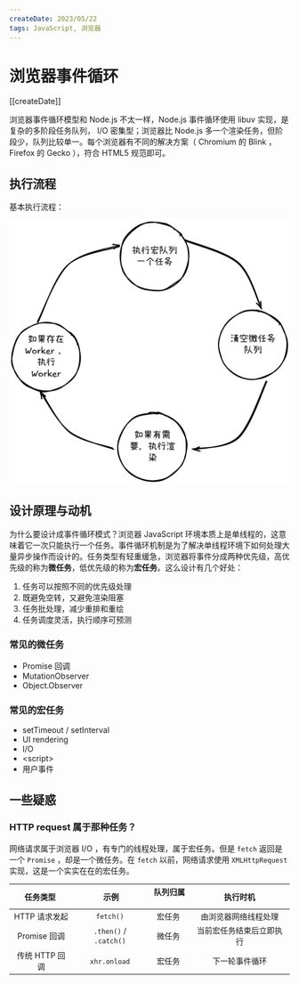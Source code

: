 ```yaml
---
createDate: 2023/05/22
tags: JavaScript, 浏览器
---
```


# 浏览器事件循环

[[createDate]]

浏览器事件循环模型和 Node.js 不太一样，Node.js 事件循环使用 libuv 实现，是复杂的多阶段任务队列， I/O 密集型；浏览器比 Node.js 多一个渲染任务，但阶段少，队列比较单一。每个浏览器有不同的解决方案（ Chromium 的 Blink ，Firefox 的 Gecko ），符合 HTML5 规范即可。

## 执行流程

基本执行流程：

![执行流程](./执行流程.png)

## 设计原理与动机

为什么要设计成事件循环模式？浏览器 JavaScript 环境本质上是单线程的，这意味着它一次只能执行一个任务。事件循环机制是为了解决单线程环境下如何处理大量异步操作而设计的。任务类型有轻重缓急，浏览器将事件分成两种优先级，高优先级的称为**微任务**，低优先级的称为**宏任务**。这么设计有几个好处：

1. 任务可以按照不同的优先级处理
2. 既避免空转，又避免渲染阻塞
3. 任务批处理，减少重排和重绘
4. 任务调度灵活，执行顺序可预测

### 常见的**微任务**

- Promise 回调
- MutationObserver
- Object.Observer

### 常见的**宏任务**

- setTimeout / setInterval
- UI rendering
- I/O
- \<script\>
- 用户事件

## 一些疑惑

### HTTP request 属于那种任务？

网络请求属于浏览器 I/O ，有专门的线程处理，属于宏任务。但是 `fetch` 返回是一个 `Promise` ，却是一个微任务。在 `fetch` 以前，网络请求使用 `XMLHttpRequest` 实现，这是一个实实在在的宏任务。

|  任务类型 ​​   |        ​​ 示例         | ​​ 队列归属 ​​ |      ​​ 执行时机 ​​      |
| :------------: | :--------------------: | :------------: | :----------------------: |
| HTTP 请求发起  |       `fetch()`        |     宏任务     |   由浏览器网络线程处理   |
|  Promise 回调  | `.then()` / `.catch()` |     微任务     | 当前宏任务结束后立即执行 |
| 传统 HTTP 回调 |      `xhr.onload`      |     宏任务     |      下一轮事件循环      |
